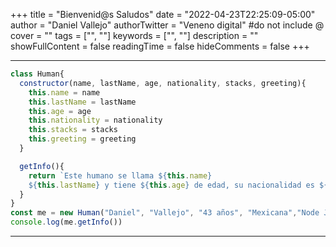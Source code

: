 +++
title = "Bienvenid@s Saludos"
date = "2022-04-23T22:25:09-05:00"
author = "Daniel Vallejo"
authorTwitter = "Veneno digital" #do not include @
cover = ""
tags = ["", ""]
keywords = ["", ""]
description = ""
showFullContent = false
readingTime = false
hideComments = false
+++

---

```js
class Human{
  constructor(name, lastName, age, nationality, stacks, greeting){
    this.name = name
    this.lastName = lastName
    this.age = age
    this.nationality = nationality
    this.stacks = stacks
    this.greeting = greeting
  }

  getInfo(){
    return `Este humano se llama ${this.name}
    ${this.lastName} y tiene ${this.age} de edad, su nacionalidad es ${this.nationality} y esta aprendiendo a programar en ${this.stacks}y te manda saludos ${this.greeting}`
  }
}
const me = new Human("Daniel", "Vallejo", "43 años", "Mexicana","Node Js y Javascript", "desde México")
console.log(me.getInfo())

```

---
